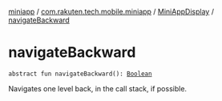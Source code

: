 [miniapp](../../index.md) / [com.rakuten.tech.mobile.miniapp](../index.md) / [MiniAppDisplay](index.md) / [navigateBackward](./navigate-backward.md)

# navigateBackward

`abstract fun navigateBackward(): `[`Boolean`](https://kotlinlang.org/api/latest/jvm/stdlib/kotlin/-boolean/index.html)

Navigates one level back, in the call stack, if possible.

